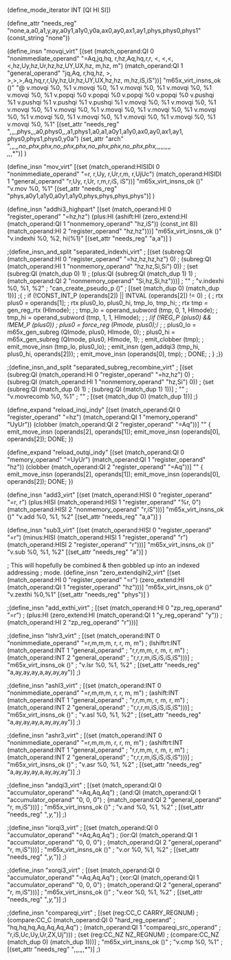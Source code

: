 (define_mode_iterator INT [QI HI SI])

(define_attr "needs_reg"
  "none,a,a0,a1,y,ay,a0y1,a1y0,y0a,ax0,ay0,ax1,ay1,phys,phys0,phys1"
  (const_string "none"))

(define_insn "movqi_virt"
  [(set (match_operand:QI 0 "nonimmediate_operand"
  "=Aq,jq,hq, r,hz,Aq,hq,r,r, <, <,<,<,hz,Uy,hz,Ur,hz,hz,UY,UX,hz, m,hz, m")
        (match_operand:QI 1 "general_operand"
   "jq,Aq, r,hq,hz, >, >,>,>,Aq,hq,r,r,Uy,hz,Ur,hz,UY,UX,hz,hz, m,hz,iS,iS"))]
  "m65x_virt_insns_ok ()"
  "@
  v.movqi %0, %1
  v.movqi %0, %1
  v.movqi %0, %1
  v.movqi %0, %1
  v.movqi %0, %1
  v.popqi %0
  v.popqi %0
  v.popqi %0
  v.popqi %0
  v.pushqi %1
  v.pushqi %1
  v.pushqi %1
  v.pushqi %1
  v.movqi %0, %1
  v.movqi %0, %1
  v.movqi %0, %1
  v.movqi %0, %1
  v.movqi %0, %1
  v.movqi %0, %1
  v.movqi %0, %1
  v.movqi %0, %1
  v.movqi %0, %1
  v.movqi %0, %1
  v.movqi %0, %1
  v.movqi %0, %1"
  [(set_attr "needs_reg"
     "*,*,*,*,phys,*,*,a0,phys0,*,*,a1,phys1,a0,a1,a0y1,a1y0,ax0,ay0,ax1,ay1,\
      phys0,phys1,phys0,y0a")
   (set_attr "arch"
     "*,*,*,*,*,no_phx,phx,no_phx,phx,no_phx,phx,no_phx,phx,*,*,*,*,*,*,*,*,\
      *,*,*,*")]
)

(define_insn "mov<mode>_virt"
  [(set (match_operand:HISIDI 0 "nonimmediate_operand"
                                            "=r, r,Uy, r,Ur,r,m, r,UjUc")
        (match_operand:HISIDI 1 "general_operand"
                                             "r,Uy, r,Ur, r,m,r,iS,  iS"))]
  "m65x_virt_insns_ok ()"
  "v.mov<mode> %0, %1"
  [(set_attr "needs_reg" "phys,a0y1,a1y0,a0y1,a1y0,phys,phys,phys,phys")]
)

(define_insn "addhi3_highpart"
  [(set (match_operand:HI 0 "register_operand"                  "=hz,hz")
        (plus:HI (ashift:HI
                   (zero_extend:HI
                     (match_operand:QI 1 "nonmemory_operand"     "hz,iS"))
                   (const_int 8))
                 (match_operand:HI 2 "register_operand"          "hz,hz")))]
  "m65x_virt_insns_ok ()"
  "v.indexhi %0, %2, hi(%1)"
  [(set_attr "needs_reg" "a,a")]
)

;(define_insn_and_split "separated_indexhi_virt"
;  [(set (subreg:QI (match_operand:HI 0 "register_operand" "=hz,hz,hz,hz") 0)
;        (subreg:QI (match_operand:HI 1 "nonmemory_operand" "hz,hz,Si,Si") 0))
;   (set (subreg:QI (match_dup 0) 1)
;        (plus:QI (subreg:QI (match_dup 1) 1)
;                 (match_operand:QI 2 "nonmemory_operand"   "Si,hz,Si,hz")))]
;  ""
;  "v.indexhi %0, %1, %2"
;  "can_create_pseudo_p ()"
;  [(set (match_dup 0) (match_dup 1))]
;{
;  if (!CONST_INT_P (operands[2]) || INTVAL (operands[2]) != 0)
;    {
;      rtx plus0 = operands[1];
;      rtx plus0_lo, plus0_hi, tmp_lo, tmp_hi;
;      rtx tmp = gen_reg_rtx (HImode);
;
;      tmp_lo = operand_subword (tmp, 0, 1, HImode);
;      tmp_hi = operand_subword (tmp, 1, 1, HImode);
;
;      /*if (!REG_P (plus0) && !MEM_P (plus0))
;        plus0 = force_reg (Pmode, plus0);*/
;
;      plus0_lo = m65x_gen_subreg (QImode, plus0, HImode, 0);
;      plus0_hi = m65x_gen_subreg (QImode, plus0, HImode, 1);
;      emit_clobber (tmp);
;      emit_move_insn (tmp_lo, plus0_lo);
;      emit_insn (gen_addqi3 (tmp_hi, plus0_hi, operands[2]));
;      emit_move_insn (operands[0], tmp);
;      DONE;
;    }
;})

;(define_insn_and_split "separated_subreg_recombine_virt"
;  [(set (subreg:QI (match_operand:HI 0 "register_operand" "=hz,hz") 0)
;        (subreg:QI (match_operand:HI 1 "nonmemory_operand" "hz,Si") 0))
;   (set (subreg:QI (match_dup 0) 1)
;        (subreg:QI (match_dup 1) 1))]
;  ""
;  "v.movrecomb %0, %1"
;  ""
;  [(set (match_dup 0) (match_dup 1))]
;)

(define_expand "reload_inqi_indy"
  [(set (match_operand:QI 0 "register_operand" "=hz")
        (match_operand:QI 1 "memory_operand"    "UyUr"))
   (clobber (match_operand:QI 2 "register_operand" "=Aq"))]
  ""
{
  emit_move_insn (operands[2], operands[1]);
  emit_move_insn (operands[0], operands[2]);
  DONE;
})

(define_expand "reload_outqi_indy"
  [(set (match_operand:QI 0 "memory_operand"     "=UyUr")
        (match_operand:QI 1 "register_operand"      "hz"))
   (clobber (match_operand:QI 2 "register_operand" "=Aq"))]
  ""
{
  emit_move_insn (operands[2], operands[1]);
  emit_move_insn (operands[0], operands[2]);
  DONE;
})

(define_insn "add<mode>3_virt"
  [(set (match_operand:HISI 0 "register_operand"            "=r, r")
        (plus:HISI (match_operand:HISI 1 "register_operand" "%r, 0")
                   (match_operand:HISI 2 "nonmemory_operand" "r,iS")))]
  "m65x_virt_insns_ok ()"
  "v.add<mode> %0, %1, %2"
  [(set_attr "needs_reg" "a,a")]
)

(define_insn "sub<mode>3_virt"
  [(set (match_operand:HISI 0 "register_operand"            "=r")
        (minus:HISI (match_operand:HISI 1 "register_operand" "r")
                    (match_operand:HISI 2 "register_operand" "r")))]
  "m65x_virt_insns_ok ()"
  "v.sub<mode> %0, %1, %2"
  [(set_attr "needs_reg" "a")]
)

; This will hopefully be combined & then gobbled up into an indexed addressing
; mode.
(define_insn "zero_extendqihi2_virt"
  [(set (match_operand:HI 0 "register_operand"                "=r")
        (zero_extend:HI (match_operand:QI 1 "register_operand" "hz")))]
  "m65x_virt_insns_ok ()"
  "v.zexthi %0,%1"
  [(set_attr "needs_reg" "phys")]
)

;(define_insn "add_exthi_virt"
;  [(set (match_operand:HI 0 "zp_reg_operand" "=r")
;        (plus:HI (zero_extend:HI (match_operand:QI 1 "y_reg_operand" "y"))
;                 (match_operand:HI 2 "zp_reg_operand" "r")))]

;(define_insn "lshr<mode>3_virt"
;  [(set (match_operand:INT 0 "nonimmediate_operand"  "=r,m,m,m, r, r, m, m")
;        (lshiftrt:INT (match_operand:INT 1 "general_operand"
;                                                      "r,r,m,m, r, m, r, m")
;                      (match_operand:INT 2 "general_operand"
;                                                      "r,r,r,m,iS,iS,iS,iS")))]
;  "m65x_virt_insns_ok ()"
;  "v.lsr<mode> %0, %1, %2"
;  [(set_attr "needs_reg" "a,ay,ay,ay,a,ay,ay,ay")]
;)

;(define_insn "ashl<mode>3_virt"
;  [(set (match_operand:INT 0 "nonimmediate_operand"  "=r,m,m,m, r, r, m, m")
;        (ashift:INT (match_operand:INT 1 "general_operand"
;                                                      "r,r,m,m, r, m, r, m")
;                    (match_operand:INT 2 "general_operand"
;                                                      "r,r,r,m,iS,iS,iS,iS")))]
;  "m65x_virt_insns_ok ()"
;  "v.asl<mode> %0, %1, %2"
;  [(set_attr "needs_reg" "a,ay,ay,ay,a,ay,ay,ay")]
;)

;(define_insn "ashr<mode>3_virt"
;  [(set (match_operand:INT 0 "nonimmediate_operand"  "=r,m,m,m, r, r, m, m")
;        (ashiftrt:INT (match_operand:INT 1 "general_operand"
;                                                      "r,r,m,m, r, m, r, m")
;                      (match_operand:INT 2 "general_operand"
;                                                      "r,r,r,m,iS,iS,iS,iS")))]
;  "m65x_virt_insns_ok ()"
;  "v.asr<mode> %0, %1, %2"
;  [(set_attr "needs_reg" "a,ay,ay,ay,a,ay,ay,ay")]
;)

;(define_insn "andqi3_virt"
;  [(set (match_operand:QI 0 "accumulator_operand"         "=Aq,Aq,Aq")
;        (and:QI (match_operand:QI 1 "accumulator_operand"   "0, 0, 0")
;                (match_operand:QI 2 "general_operand"       "r, m,iS")))]
;  "m65x_virt_insns_ok ()"
;  "v.and %0, %1, %2"
;  [(set_attr "needs_reg" "*,y,*")]
;)

;(define_insn "iorqi3_virt"
;  [(set (match_operand:QI 0 "accumulator_operand"         "=Aq,Aq,Aq")
;        (ior:QI (match_operand:QI 1 "accumulator_operand"   "0, 0, 0")
;                (match_operand:QI 2 "general_operand"       "r, m,iS")))]
;  "m65x_virt_insns_ok ()"
;  "v.or %0, %1, %2"
;  [(set_attr "needs_reg" "*,y,*")]
;)

;(define_insn "xorqi3_virt"
;  [(set (match_operand:QI 0 "accumulator_operand"         "=Aq,Aq,Aq")
;        (xor:QI (match_operand:QI 1 "accumulator_operand"   "0, 0, 0")
;                (match_operand:QI 2 "general_operand"       "r, m,iS")))]
;  "m65x_virt_insns_ok ()"
;  "v.eor %0, %1, %2"
;  [(set_attr "needs_reg" "*,y,*")]
;)

;(define_insn "compareqi_virt"
;  [(set (reg:CC_C CARRY_REGNUM)
;        (compare:CC_C (match_operand:QI 0 "hard_reg_operand"
;                                                      "hq,hq,hq,Aq,Aq,Aq,Aq")
;                      (match_operand:QI 1 "compareqi_src_operand"
;                                                       "r,iS,Uc,Uy,Ur,ZX,Uj")))
;   (set (reg:CC_NZ NZ_REGNUM)
;        (compare:CC_NZ (match_dup 0) (match_dup 1)))]
;  "m65x_virt_insns_ok ()"
;  "v.cmp %0, %1"
;  [(set_attr "needs_reg" "*,*,*,*,*,*,*")]
;)

